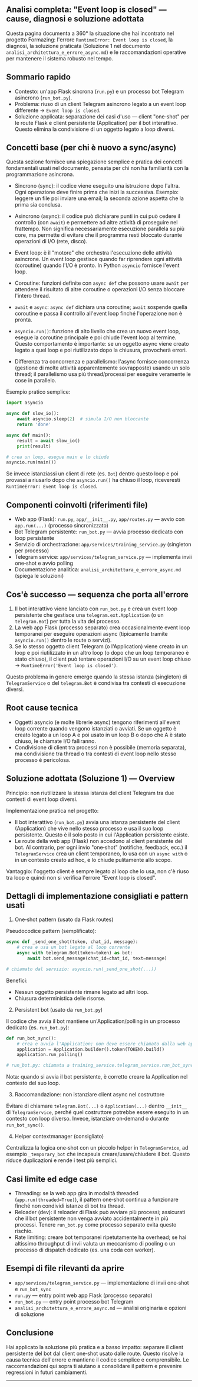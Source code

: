 ## Analisi completa: "Event loop is closed" — cause, diagnosi e soluzione adottata

Questa pagina documenta a 360° la situazione che hai incontrato nel progetto Formazing: l'errore
`RuntimeError: Event loop is closed`, la diagnosi, la soluzione praticata (Soluzione 1 nel documento
`analisi_architettura_e_errore_async.md`) e le raccomandazioni operative per mantenere il sistema
robusto nel tempo.

## Sommario rapido

- Contesto: un'app Flask sincrona (`run.py`) e un processo bot Telegram asincrono (`run_bot.py`).
- Problema: riuso di un client Telegram asincrono legato a un event loop differente -> `Event loop is closed`.
- Soluzione applicata: separazione dei casi d'uso — client "one‑shot" per le route Flask e client persistente
  (Application) per il bot interattivo. Questo elimina la condivisione di un oggetto legato a loop diversi.

## Concetti base (per chi è nuovo a sync/async)

Questa sezione fornisce una spiegazione semplice e pratica dei concetti fondamentali usati nel documento,
pensata per chi non ha familiarità con la programmazione asincrona.

- Sincrono (sync): il codice viene eseguito una istruzione dopo l'altra. Ogni operazione deve finire prima
  che inizi la successiva. Esempio: leggere un file poi inviare una email; la seconda azione aspetta che la
  prima sia conclusa.

- Asincrono (async): il codice può dichiarare punti in cui può cedere il controllo (con `await`) e permettere
  ad altre attività di proseguire nel frattempo. Non significa necessariamente esecuzione parallela su più
  core, ma permette di evitare che il programma resti bloccato durante operazioni di I/O (rete, disco).

- Event loop: è il "motore" che orchestra l'esecuzione delle attività asincrone. Un event loop gestisce quando
  far riprendere ogni attività (coroutine) quando l'I/O è pronto. In Python `asyncio` fornisce l'event loop.

- Coroutine: funzioni definite con `async def` che possono usare `await` per attendere il risultato di altre
  coroutine o operazioni I/O senza bloccare l'intero thread.

- `await` e `async`: `async def` dichiara una coroutine; `await` sospende quella coroutine e passa il controllo
  all'event loop finché l'operazione non è pronta.

- `asyncio.run()`: funzione di alto livello che crea un nuovo event loop, esegue la coroutine principale e poi
  chiude l'event loop al termine. Questo comportamento è importante: se un oggetto async viene creato legato a
  quel loop e poi riutilizzato dopo la chiusura, provocherà errori.

- Differenza tra concorrenza e parallelismo: l'async fornisce concorrenza (gestione di molte attività apparentemente
  sovrapposte) usando un solo thread; il parallelismo usa più thread/processi per eseguire veramente le cose in
  parallelo.

Esempio pratico semplice:

```py
import asyncio

async def slow_io():
    await asyncio.sleep(2)  # simula I/O non bloccante
    return 'done'

async def main():
    result = await slow_io()
    print(result)

# crea un loop, esegue main e lo chiude
asyncio.run(main())
```

Se invece istanziassi un client di rete (es. `Bot`) dentro questo loop e poi provassi a riusarlo dopo che
`asyncio.run()` ha chiuso il loop, riceveresti `RuntimeError: Event loop is closed`.


## Componenti coinvolti (riferimenti file)

- Web app (Flask): `run.py`, `app/__init__.py`, `app/routes.py` — avvio con `app.run(...)` (processo sincronizzato)
- Bot Telegram persistente: `run_bot.py` — avvia processo dedicato con loop persistente
- Servizio di orchestrazione: `app/services/training_service.py` (singleton per processo)
- Telegram service: `app/services/telegram_service.py` — implementa invii one‑shot e avvio polling
- Documentazione analitica: `analisi_architettura_e_errore_async.md` (spiega le soluzioni)

## Cos'è successo — sequenza che porta all'errore

1. Il bot interattivo viene lanciato con `run_bot.py` e crea un event loop persistente che gestisce una
   `telegram.ext.Application` (o un `telegram.Bot`) per tutta la vita del processo.
2. La web app Flask (processo separato) crea occasionalmente event loop temporanei per eseguire
   operazioni async (tipicamente tramite `asyncio.run()` dentro le route o servizi).
3. Se lo stesso oggetto client Telegram (o l'Application) viene creato in un loop e poi riutilizzato in
   un altro loop (o dopo che un loop temporaneo è stato chiuso), il client può tentare operazioni I/O
   su un event loop chiuso → `RuntimeError('Event loop is closed')`.

Questo problema in genere emerge quando la stessa istanza (singleton) di `TelegramService` o del
`telegram.Bot` è condivisa tra contesti di esecuzione diversi.

## Root cause tecnica

- Oggetti asyncio (e molte librerie async) tengono riferimenti all'event loop corrente quando vengono
  istanziati o avviati. Se un oggetto è creato legato a un loop A e poi usato in un loop B o dopo che
  A è stato chiuso, le chiamate I/O falliranno.
- Condivisione di client tra processi non è possibile (memoria separata), ma condivisione tra thread o
  tra contesti di event loop nello stesso processo è pericolosa.

## Soluzione adottata (Soluzione 1) — Overview

Principio: non riutilizzare la stessa istanza del client Telegram tra due contesti di event loop diversi.

Implementazione pratica nel progetto:

- Il bot interattivo (`run_bot.py`) avvia una istanza persistente del client (Application) che vive
  nello stesso processo e usa il suo loop persistente. Questo è il solo posto in cui l'Application
  persistente esiste.
- Le route della web app (Flask) non accedono al client persistente del bot. Al contrario, per ogni
  invio "one‑shot" (notifiche, feedback, ecc.) il `TelegramService` crea un client temporaneo, lo usa con un `async with` o in un contesto creato ad hoc, e lo chiude pulitamente allo scopo.

Vantaggio: l'oggetto client è sempre legato al loop che lo usa, non c'è riuso tra loop e quindi non si verifica l'errore "Event loop is closed".

## Dettagli di implementazione consigliati e pattern usati

1) One‑shot pattern (usato da Flask routes)

Pseudocodice pattern (semplificato):

```py
async def _send_one_shot(token, chat_id, message):
    # crea e usa un bot legato al loop corrente
    async with telegram.Bot(token=token) as bot:
        await bot.send_message(chat_id=chat_id, text=message)

# chiamato dal servizio: asyncio.run(_send_one_shot(...))
```

Benefici:
- Nessun oggetto persistente rimane legato ad altri loop.
- Chiusura deterministica delle risorse.

2) Persistent bot (usato da `run_bot.py`)

Il codice che avvia il bot mantiene un'Application/polling in un processo dedicato (es. `run_bot.py`):

```py
def run_bot_sync():
    # crea e avvia l'Application; non deve essere chiamato dalla web app
    application = Application.builder().token(TOKEN).build()
    application.run_polling()

# run_bot.py: chiamata a training_service.telegram_service.run_bot_sync()
```

Nota: quando si avvia il bot persistente, è corretto creare la Application nel contesto del suo loop.

3) Raccomandazione: non istanziare client async nel costruttore

Evitare di chiamare `telegram.Bot(...)` o `Application(...)` dentro `__init__` di `TelegramService`,
perché quel costruttore potrebbe essere eseguito in un contesto con loop diverso.
Invece, istanziare on‑demand o durante `run_bot_sync()`.

4) Helper contextmanager (consigliato)

Centralizza la logica one‑shot con un piccolo helper in `TelegramService`, ad esempio `_temporary_bot` che incapsula creare/usare/chiudere il bot. Questo riduce duplicazioni e rende i test più semplici.


## Casi limite ed edge case

- Threading: se la web app gira in modalità threaded (`app.run(threaded=True)`), il pattern one‑shot
  continua a funzionare finché non condividi istanze di bot tra thread.
- Reloader (dev): il reloader di Flask può avviare più processi; assicurati che il bot persistente non venga avviato accidentalmente in più processi. Tenere `run_bot.py` come processo separato evita questo rischio.
- Rate limiting: creare bot temporanei ripetutamente ha overhead; se hai altissimo throughput di invii valuta un meccanismo di pooling o un processo di dispatch dedicato (es. una coda con worker).

## Esempi di file rilevanti da aprire

- `app/services/telegram_service.py` — implementazione di invii one‑shot e `run_bot_sync`  
- `run.py` — entry point web app Flask (processo separato)  
- `run_bot.py` — entry point processo bot Telegram  
- `analisi_architettura_e_errore_async.md` — analisi originaria e opzioni di soluzione

## Conclusione 

Hai applicato la soluzione più pratica e a basso impatto: separare il client persistente del bot dal
client one‑shot usato dalle route. Questo risolve la causa tecnica dell'errore e mantiene il codice
semplice e comprensibile. Le raccomandazioni qui sopra ti aiutano a consolidare il pattern e prevenire
regressioni in futuri cambiamenti.

---